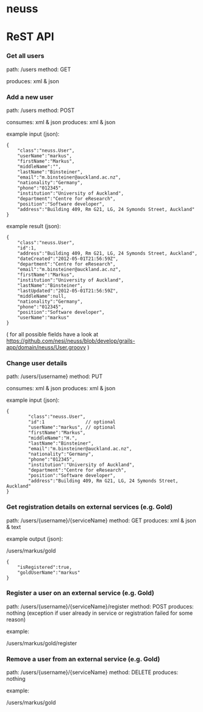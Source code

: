 neuss
=====

# ReST API

### Get all users

path: /users
method: GET

produces: xml & json

### Add a new user

path: /users
method: POST

consumes: xml & json
produces: xml & json

example input (json):

    {
        "class":"neuss.User",
        "userName":"markus",
        "firstName":"Markus",
		"middleName":"",
        "lastName":"Binsteiner",
        "email":"m.binsteiner@auckland.ac.nz",
        "nationality":"Germany",
		"phone":"012345",
		"institution":"University of Auckland",
		"department":"Centre for eResearch",
		"position":"Software developer",
		"address":"Building 409, Rm G21, LG, 24 Symonds Street, Auckland"
    }
	
example result (json):

    {
        "class":"neuss.User",
		"id":1,
	    "address":"Building 409, Rm G21, LG, 24 Symonds Street, Auckland",
        "dateCreated":"2012-05-01T21:56:59Z",
	    "department":"Centre for eResearch",
	    "email":"m.binsteiner@auckland.ac.nz",
	    "firstName":"Markus",
	    "institution":"University of Auckland",
		"lastName":"Binsteiner",
	    "lastUpdated":"2012-05-01T21:56:59Z",
	    "middleName":null,
	    "nationality":"Germany",
	    "phone":"012345",
	    "position":"Software developer",
	    "userName":"markus"
	}

( for all possible fields have a look at https://github.com/nesi/neuss/blob/develop/grails-app/domain/neuss/User.groovy )

### Change user details

path: /users/{username}
method: PUT

consumes: xml & json
produces: xml & json

example input (json):

    {
	        "class":"neuss.User",    
			"id":1               // optional
	        "userName":"markus", // optional
			"firstName":"Markus",
			"middleName":"H.",
			"lastName":"Binsteiner",
			"email":"m.binsteiner@auckland.ac.nz",
			"nationality":"Germany",
			"phone":"012345",
			"institution":"University of Auckland",
			"department":"Centre for eResearch",
			"position":"Software developer",
			"address":"Building 409, Rm G21, LG, 24 Symonds Street, Auckland"
	}


### Get registration details on external services (e.g. Gold)

path: /users/{username}/{serviceName}
method: GET
produces: xml & json & text

example output (json):

/users/markus/gold

    {
	    "isRegistered":true,
		"goldUserName":"markus"
	}
	
### Register a user on an external service (e.g. Gold)

path: /users/{username}/{serviceName}/register
method: POST
produces: nothing (exception if user already in service or registration failed for some reason)

example:

/users/markus/gold/register

### Remove a user from an external service (e.g. Gold)

path: /users/{username}/{serviceName}
method: DELETE
produces: nothing

example:

/users/markus/gold


